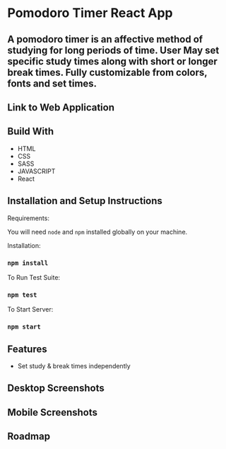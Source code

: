 # Pomodoro Timer React App 
## A pomodoro timer is an affective method of studying for long periods of time. User May set specific study times along with short or longer break times. Fully customizable from colors, fonts and set times. 

## Link to Web Application


## Build With
<ul>
  <li>HTML</li>
  <li>CSS</li>
  <li>SASS</li>
  <li>JAVASCRIPT</li>
  <li>React</li>
</ul>

## Installation and Setup Instructions

Requirements: 

You will need `node` and `npm` installed globally on your machine.  

Installation: 

### `npm install` 

To Run Test Suite:

### `npm test` 

To Start Server:

### `npm start` 

## Features
<ul>
  <li>Set study & break times independently</li>
</ul>

## Desktop Screenshots

## Mobile Screenshots

## Roadmap

